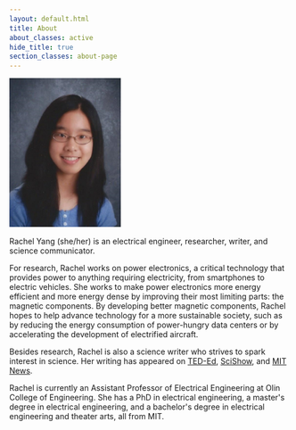 ```yaml
---
layout: default.html
title: About
about_classes: active
hide_title: true
section_classes: about-page
---
```


<img src="/assets/images/about_me/headshot.jpg" width="200" class="left" alt="headshot">

Rachel Yang (she/her) is an electrical engineer, researcher, writer, and science communicator. 

For research, Rachel works on power electronics, a critical technology that provides power to anything requiring electricity, from smartphones to electric vehicles. She works to make power electronics more energy efficient and more energy dense by improving their most limiting parts: the magnetic components. By developing better magnetic components, Rachel hopes to help advance technology for a more sustainable society, such as by reducing the energy consumption of power-hungry data centers or by accelerating the development of electrified aircraft.

<!-- reducing energy consumption in the semiconductor manufacturing process or accelerating the charging rate of wireless chargers. -->

<!-- power-hungry data centers or making hybrid electric aircraft possible.  -->
 
<!-- Besides research, Rachel loves helping other scientists and engineers improve their communication skills. She is a Communication Fellow at the [MIT EECS Communication Lab](https://mitcommlab.mit.edu/eecs/), where she coaches undergraduates, graduate students, and postdocs on technical communication skills. In the past, Rachel has co-taught a workshop series on science communication to STEM graduate students and postdocs at MIT. -->

<!-- Rachel also strives to spark interest in science and to make STEM more accessible. Currently, she is a script writer and editor at [TED-Ed](https://www.youtube.com/@TEDEd), where she works on animated videos about science. She is also a fact-checker for the popular science YouTube channel [SciShow](https://www.youtube.com/scishow). Previously, Rachel has interned as a science writer at MIT News.  -->

<!-- As a science communicator, Rachel strives to spark interest in science through her writing.  -->

Besides research, Rachel is also a science writer who strives to spark interest in science. Her writing has appeared on [TED-Ed](https://www.youtube.com/@TEDEd), [SciShow](https://www.youtube.com/scishow), and [MIT News](https://news.mit.edu/).
<!-- strives to spark interest in science through her science communication work. Currently, she is a script writer and editor at [TED-Ed](https://www.youtube.com/@TEDEd), where she works on animated videos about science. She also a fact-checker for the popular science YouTube channel [SciShow](https://www.youtube.com/scishow). Her writing has appeared in MIT News. -->

<!-- As an electrical engineer, Rachel has worked on the [Xbox Adaptive Controller](https://www.microsoft.com/en-us/garage/wall-of-fame/xbox-adaptive-controller/), the Xbox One S, the Xbox One X, and the Microsoft HoloLens 2. -->

Rachel is currently an Assistant Professor of Electrical Engineering at Olin College of Engineering. She has a PhD in electrical engineering, a master's degree in electrical engineering, and a bachelor's degree in electrical engineering and theater arts, all from MIT.
<!-- working on her PhD in electrical engineering at MIT. She holds a master's degree in electrical engineering and a bachelor's degree in electrical engineering and theater arts. -->
